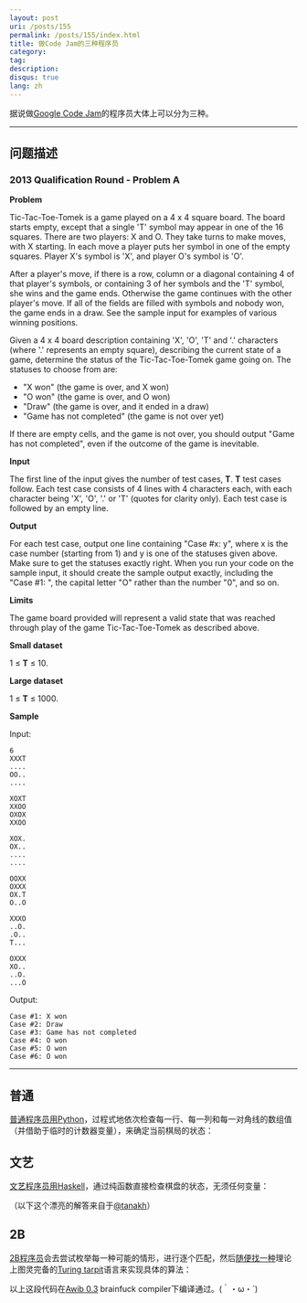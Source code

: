 ```yaml
---
layout: post
uri: /posts/155
permalink: /posts/155/index.html
title: 做Code Jam的三种程序员
category:
tag:
description:
disqus: true
lang: zh
---
```


据说做[Google Code Jam](https://code.google.com/codejam)的程序员大体上可以分为三种。

***

## 问题描述

### 2013 Qualification Round - Problem A

__Problem__

Tic-Tac-Toe-Tomek is a game played on a 4 x 4 square board. The board starts empty, except that a single 'T' symbol may appear in one of the 16 squares. There are two players: X and O. They take turns to make moves, with X starting. In each move a player puts her symbol in one of the empty squares. Player X's symbol is 'X', and player O's symbol is 'O'.

After a player's move, if there is a row, column or a diagonal containing 4 of that player's symbols, or containing 3 of her symbols and the 'T' symbol, she wins and the game ends. Otherwise the game continues with the other player's move. If all of the fields are filled with symbols and nobody won, the game ends in a draw. See the sample input for examples of various winning positions.

Given a 4 x 4 board description containing 'X', 'O', 'T' and '.' characters (where '.' represents an empty square), describing the current state of a game, determine the status of the Tic-Tac-Toe-Tomek game going on. The statuses to choose from are:

* "X won" (the game is over, and X won)
* "O won" (the game is over, and O won)
* "Draw" (the game is over, and it ended in a draw)
* "Game has not completed" (the game is not over yet)

If there are empty cells, and the game is not over, you should output "Game has not completed", even if the outcome of the game is inevitable.

__Input__

The first line of the input gives the number of test cases, __T__. __T__ test cases follow. Each test case consists of 4 lines with 4 characters each, with each character being 'X', 'O', '.' or 'T' (quotes for clarity only). Each test case is followed by an empty line.

__Output__

For each test case, output one line containing "Case #x: y", where x is the case number (starting from 1) and y is one of the statuses given above. Make sure to get the statuses exactly right. When you run your code on the sample input, it should create the sample output exactly, including the "Case #1: ", the capital letter "O" rather than the number "0", and so on.

__Limits__

The game board provided will represent a valid state that was reached through play of the game Tic-Tac-Toe-Tomek as described above.

__Small dataset__

1 ≤ __T__ ≤ 10.

__Large dataset__

1 ≤ __T__ ≤ 1000.

__Sample__

Input:

    6
    XXXT
    ....
    OO..
    ....

    XOXT
    XXOO
    OXOX
    XXOO

    XOX.
    OX..
    ....
    ....

    OOXX
    OXXX
    OX.T
    O..O

    XXXO
    ..O.
    .O..
    T...

    OXXX
    XO..
    ..O.
    ...O

Output:

    Case #1: X won
    Case #2: Draw
    Case #3: Game has not completed
    Case #4: O won
    Case #5: O won
    Case #6: O won

***

## 普通

[普通程序员用Python](http://www.go-hero.net/jam/13/lang/Python)，过程式地依次检查每一行、每一列和每一对角线的数组值（并借助于临时的计数器变量），来确定当前棋局的状态：

<script src="https://gist.github.com/soimort/5387922.js"></script>

## 文艺

[文艺程序员用Haskell](http://www.go-hero.net/jam/13/lang/Haskell)，通过纯函数直接检查棋盘的状态，无须任何变量：

（以下这个漂亮的解答来自于[@tanakh](http://www.go-hero.net/jam/13/name/tanakh)）

<script src="https://gist.github.com/soimort/5387914.js"></script>

## 2B

[2B程序员](http://www.go-hero.net/jam/13/name/soimort)会去尝试枚举每一种可能的情形，进行逐个匹配，然后[随便找一种](http://esolangs.org/wiki/Brainfuck)理论上图灵完备的[Turing tarpit](http://esolangs.org/wiki/Turing_tarpit)语言来实现具体的算法：

<script src="https://gist.github.com/soimort/5387061.js"></script>

以上这段代码在[Awib 0.3](http://code.google.com/p/awib/) brainfuck compiler下编译通过。(｀・ω・´)
